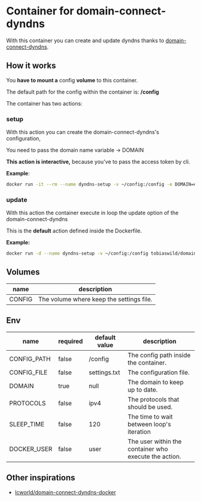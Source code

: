 # Container for domain-connect-dyndns

With this container you can create and update dyndns thanks to [domain-connect-dyndns](https://pypi.org/project/domain-connect-dyndns/).

## How it works

You **have to mount a** config **volume** to this container.

The default path for the config within the container is: **/config**

The container has two actions:

### setup

With this action you can create the domain-connect-dyndns's configuration,

You need to pass the domain name variable → DOMAIN

**This action is interactive,** because you've to pass the access token by cli.

**Example**:

```sh
docker run -it --rm --name dyndns-setup -v ~/config:/config -e DOMAIN=example.org -e PROTOCOLS='ipv4 ipv6' tobiaswild/domain-connect-dyndns setup
```

### update

With this action the container execute in loop the update option of the domain-connect-dyndns

This is the **default** action defined inside the Dockerfile.

**Example:**

```sh
docker run -d --name dyndns-setup -v ~/config:/config tobiaswild/domain-connect-dyndns
```

## Volumes

| name   | description                              |
| ------ | ---------------------------------------- |
| CONFIG | The volume where keep the settings file. |

## Env

| name        | required | default value | description                                           |
| ----------- | -------- | ------------- | ----------------------------------------------------- |
| CONFIG_PATH | false    | /config       | The config path inside the container.                 |
| CONFIG_FILE | false    | settings.txt  | The configuration file.                               |
| DOMAIN      | true     | null          | The domain to keep up to date.                        |
| PROTOCOLS   | false    | ipv4          | The protocols that should be used.                    |
| SLEEP_TIME  | false    | 120           | The time to wait between loop's iteration             |
| DOCKER_USER | false    | user          | The user within the container who execute the action. |

## Other inspirations

- [lcworld/domain-connect-dyndns-docker](https://github.com/lcworld/domain-connect-dyndns-docker)
